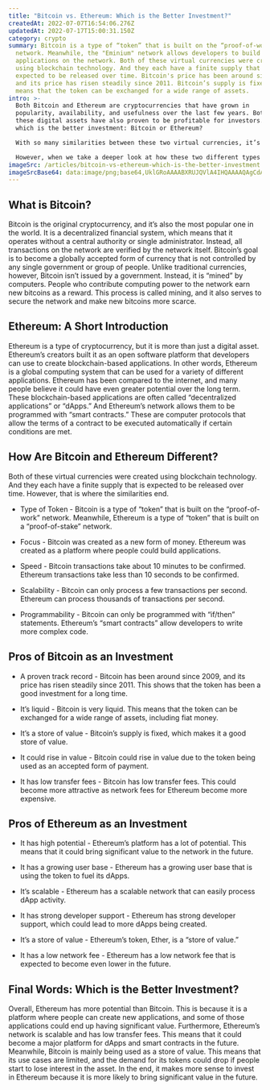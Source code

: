 ```yaml
---
title: "Bitcoin vs. Ethereum: Which is the Better Investment?"
createdAt: 2022-07-07T16:54:06.276Z
updatedAt: 2022-07-17T15:00:31.150Z
category: crypto
summary: Bitcoin is a type of “token” that is built on the “proof-of-work”
  network. Meanwhile, the "Eminium" network allows developers to build
  applications on the network. Both of these virtual currencies were created
  using blockchain technology. And they each have a finite supply that is
  expected to be released over time. Bitcoin's price has been around since 2009,
  and its price has risen steadily since 2011. Bitcoin’s supply is fixed, which
  means that the token can be exchanged for a wide range of assets.
intro: >-
  Both Bitcoin and Ethereum are cryptocurrencies that have grown in
  popularity, availability, and usefulness over the last few years. Both of
  these digital assets have also proven to be profitable for investors. But
  which is the better investment: Bitcoin or Ethereum?

  With so many similarities between these two virtual currencies, it’s easy to see why some may wonder which one is more valuable. After all, both are built on blockchain technology; they are both available as a digital token; and they are both used as payment in some cases.

  However, when we take a deeper look at how these two different types of tokens operate and what sort of potential they have long-term, it becomes clearer which one is likely to be worth more money.
imageSrc: /articles/bitcoin-vs-ethereum-which-is-the-better-investment.png
imageSrcBase64: data:image/png;base64,UklGRoAAAABXRUJQVlA4IHQAAAAQAgCdASoKAAoAAUAmJagCdADdbyl67uAAAP7zRZFEVzK34ss8iNJ52rDfyBNRpB/+DSaBnd8Izur/+ous/XdLK4Q5p8zV12FVRji5niYzA/89cLX8C8UXABK0eJMBBePhz4AwvkZkKJYW9KLcpPKITAAAAA==
---
```


## What is Bitcoin?

Bitcoin is the original cryptocurrency, and it’s also the most popular one in the world. It is a decentralized financial system, which means that it operates without a central authority or single administrator. Instead, all transactions on the network are verified by the network itself. Bitcoin’s goal is to become a globally accepted form of currency that is not controlled by any single government or group of people.
Unlike traditional currencies, however, Bitcoin isn’t issued by a government. Instead, it is “mined” by computers. People who contribute computing power to the network earn new bitcoins as a reward. This process is called mining, and it also serves to secure the network and make new bitcoins more scarce.

## Ethereum: A Short Introduction

Ethereum is a type of cryptocurrency, but it is more than just a digital asset. Ethereum’s creators built it as an open software platform that developers can use to create blockchain-based applications. In other words, Ethereum is a global computing system that can be used for a variety of different applications. Ethereum has been compared to the internet, and many people believe it could have even greater potential over the long term.
These blockchain-based applications are often called “decentralized applications” or “dApps.” And Ethereum’s network allows them to be programmed with “smart contracts.” These are computer protocols that allow the terms of a contract to be executed automatically if certain conditions are met.

## How Are Bitcoin and Ethereum Different?

Both of these virtual currencies were created using blockchain technology. And they each have a finite supply that is expected to be released over time. However, that is where the similarities end.

- Type of Token - Bitcoin is a type of “token” that is built on the “proof-of-work” network. Meanwhile, Ethereum is a type of “token” that is built on a “proof-of-stake” network.

- Focus - Bitcoin was created as a new form of money. Ethereum was created as a platform where people could build applications.

- Speed - Bitcoin transactions take about 10 minutes to be confirmed. Ethereum transactions take less than 10 seconds to be confirmed.

- Scalability - Bitcoin can only process a few transactions per second. Ethereum can process thousands of transactions per second.

- Programmability - Bitcoin can only be programmed with “if/then” statements. Ethereum’s “smart contracts” allow developers to write more complex code.

## Pros of Bitcoin as an Investment

- A proven track record - Bitcoin has been around since 2009, and its price has risen steadily since 2011. This shows that the token has been a good investment for a long time.

- It’s liquid - Bitcoin is very liquid. This means that the token can be exchanged for a wide range of assets, including fiat money.

- It’s a store of value - Bitcoin’s supply is fixed, which makes it a good store of value.

- It could rise in value - Bitcoin could rise in value due to the token being used as an accepted form of payment.

- It has low transfer fees - Bitcoin has low transfer fees. This could become more attractive as network fees for Ethereum become more expensive.

## Pros of Ethereum as an Investment

- It has high potential - Ethereum’s platform has a lot of potential. This means that it could bring significant value to the network in the future.

- It has a growing user base - Ethereum has a growing user base that is using the token to fuel its dApps.

- It’s scalable - Ethereum has a scalable network that can easily process dApp activity.

- It has strong developer support - Ethereum has strong developer support, which could lead to more dApps being created.

- It’s a store of value - Ethereum’s token, Ether, is a “store of value.”

- It has a low network fee - Ethereum has a low network fee that is expected to become even lower in the future.

## Final Words: Which is the Better Investment?

Overall, Ethereum has more potential than Bitcoin. This is because it is a platform where people can create new applications, and some of those applications could end up having significant value.
Furthermore, Ethereum’s network is scalable and has low transfer fees. This means that it could become a major platform for dApps and smart contracts in the future.
Meanwhile, Bitcoin is mainly being used as a store of value. This means that its use cases are limited, and the demand for its tokens could drop if people start to lose interest in the asset.
In the end, it makes more sense to invest in Ethereum because it is more likely to bring significant value in the future.
